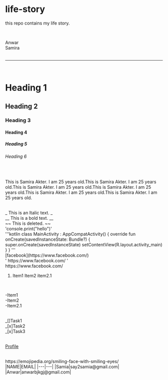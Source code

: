 # life-story
this repo contains my life story.

<!-- Markdown Comment -->
</br>

<!--Normal text and new line-->
Anwar  
Samira  
</br>

<!--Horizontal rule-->

---

</br>

<!--Headings-->

# Heading 1
## Heading 2
### Heading 3
#### Heading 4
##### Heading 5
###### Heading 6

</br>

<!--Paragraph-->
<p>This is Samira Akter. I am 25 years old.This is Samira Akter. I am 25 years old.This is Samira Akter. I am 25 years old.This is Samira Akter. I am 25 years old.This is Samira Akter. I am 25 years old.This is Samira Akter. I am 25 years old.</p>

</br>
<!--Italic-->
_ This is an Italic text. _  

</br>
<!--bold-->
__ This is a bold text. __  

</br>
<!--Strike through-->
~~ This is deleted. ~~  

</br>
<!--Inline code block-->
'console.print("hello")'  

</br>
<!--Multiple line code block-->
'''kotlin
  class MainActivity : AppCompatActivity() {
    override fun onCreate(savedInstanceState: Bundle?) {
        super.onCreate(savedInstanceState)
        setContentView(R.layout.activity_main)
    }
}
  '''

</br>
<!--Link-->
<!-- Automatic Link-->
[facebook](https://www.facebook.com/)</br>
' https://www.facebook.com/ '  
</br>
https://www.facebook.com/  

</br>
<!--List-->
<!-- OrderList -->
<ol>
  <li>
    Item1  
    Item2  
        item2.1  
  </li>
</ol>
</br>

<!-- UnorderList -->
-Item1  
-Item2  
   -Item2.1  
</br>

<!-- TaskList -->
_[]Task1  
_[x]Task2  
_[x]Task3  
</br>

<!--Image-->
[Profile]()

</br>
<!--Emoji-->
https://emojipedia.org/smiling-face-with-smiling-eyes/  

</br>
<!--Table-->
|NAME|EMAIL|  
|---|---|  
|Samia|say2samia@gmail.com|  
|Anwar|anwarbjkgj@gmail.com|  

</br>


